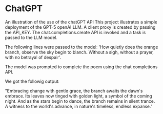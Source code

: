 # ChatGPT
An illustration of the use of the chatGPT API
This project illustrates a simple deployment of the GPT-5 openAI LLM.
A client proxy is created by passing the API_KEY.
The chat.completions.create API is invoked and a task is passed to the LLM model.

The following lines were passed to the model:
 'How quietly does the orange branch, observe the sky begin to blanch.
  Without a sigh, without a prayer, with no betrayal of despair'.

  The model was prompted to complete the poem using the chat completions API.

  We got the followig output:

  "Embracing change with gentle grace, the branch awaits the dawn's embrace. 
   Its leaves now tinged with golden light, a symbol of the coming night.
   And as the stars begin to dance, the branch remains in silent trance. A witness to the world's advance, in nature's timeless, endless expanse."
